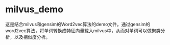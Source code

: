 # milvus_demo
这是结合milvus和gensim的Word2vec算法的demo文件。通过gensim的word2vec算法，将单词转换成特征向量载入milvus中，从而对单词可以做聚类分析，以及相似度分析。